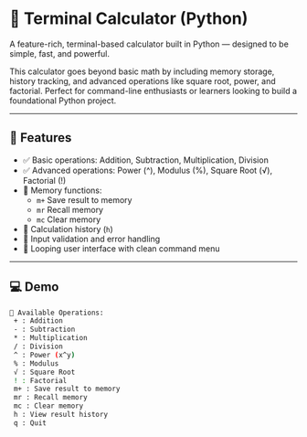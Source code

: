# 🧮 Terminal Calculator (Python)

A feature-rich, terminal-based calculator built in Python — designed to be simple, fast, and powerful.

This calculator goes beyond basic math by including memory storage, history tracking, and advanced operations like square root, power, and factorial. Perfect for command-line enthusiasts or learners looking to build a foundational Python project.

---

## 🚀 Features

- ✅ Basic operations: Addition, Subtraction, Multiplication, Division
- ✅ Advanced operations: Power (^), Modulus (%), Square Root (√), Factorial (!)
- 💾 Memory functions:
  - `m+` Save result to memory
  - `mr` Recall memory
  - `mc` Clear memory
- 📜 Calculation history (`h`)
- 🧠 Input validation and error handling
- 🔁 Looping user interface with clean command menu

---

## 💻 Demo

```bash
📌 Available Operations:
 + : Addition
 - : Subtraction
 * : Multiplication
 / : Division
 ^ : Power (x^y)
 % : Modulus
 √ : Square Root
 ! : Factorial
 m+ : Save result to memory
 mr : Recall memory
 mc : Clear memory
 h : View result history
 q : Quit
